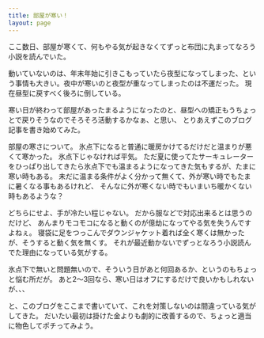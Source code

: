 ```yaml
---
title: 部屋が寒い！
layout: page
---
```

ここ数日、部屋が寒くて、何もやる気が起きなくてずっと布団に丸まってなろう小説を読んでいた。

動いていないのは、年末年始に引きこもっていたら夜型になってしまった、という事情も大きい。夜中が寒いのと夜型が重なってしまったのは不運だった。
現在昼型に戻すべく後ろに倒している。

寒い日が終わって部屋があったまるようになったのと、昼型への矯正もうちょっとで戻りそうなのでそろそろ活動するかなぁ、と思い、
とりあえずこのブログ記事を書き始めてみた。

部屋の寒さについて。
氷点下になると普通に暖房かけてるだけだと温まりが悪くて寒かった。
氷点下じゃなければ平気。
ただ夏に使ってたサーキュレーターをひっぱり出してきたら氷点下でも温まるようになってきた気もするが、たまに寒い時もある。
未だに温まる条件がよく分かって無くて、外が寒い時でもたまに暑くなる事もあるけれど、
そんなに外が寒くない時でもいまいち暖かくない時もあるような？

どちらにせよ、手が冷たい程じゃない。
だから服などで対応出来るとは思うのだけど、
あんまりモコモコになると動くのが億劫になってやる気を失うんですよねぇ。
寝袋に足をつっこんでダウンジャケット着れば全く寒くは無かったが、そうすると動く気を無くす。
それが最近動かないでずっとなろう小説読んでた理由になっている気がする。

氷点下で無いと問題無いので、そういう日があと何回あるか、というのもちょっと悩む所だが。
あと2〜3回なら、寒い日はオフにするだけで良いかもしれないが、、、

と、このブログをここまで書いていて、これを対策しないのは間違っている気がしてきた。
だいたい最初は掛けた金よりも劇的に改善するので、ちょっと適当に物色してポチってみよう。